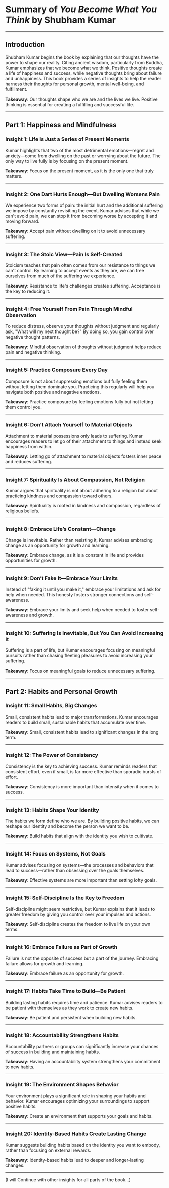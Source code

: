 # Summary of *You Become What You Think* by Shubham Kumar

---

## Introduction

Shubham Kumar begins the book by explaining that our thoughts have the power to shape our reality. Citing ancient wisdom, particularly from Buddha, Kumar emphasizes that we become what we think. Positive thoughts create a life of happiness and success, while negative thoughts bring about failure and unhappiness. This book provides a series of insights to help the reader harness their thoughts for personal growth, mental well-being, and fulfillment.

**Takeaway**: Our thoughts shape who we are and the lives we live. Positive thinking is essential for creating a fulfilling and successful life.

---

## Part 1: Happiness and Mindfulness

### Insight 1: Life Is Just a Series of Present Moments

Kumar highlights that two of the most detrimental emotions—regret and anxiety—come from dwelling on the past or worrying about the future. The only way to live fully is by focusing on the present moment.

**Takeaway**: Focus on the present moment, as it is the only one that truly matters.

---

### Insight 2: One Dart Hurts Enough—But Dwelling Worsens Pain

We experience two forms of pain: the initial hurt and the additional suffering we impose by constantly revisiting the event. Kumar advises that while we can't avoid pain, we can stop it from becoming worse by accepting it and moving forward.

**Takeaway**: Accept pain without dwelling on it to avoid unnecessary suffering.

---

### Insight 3: The Stoic View—Pain Is Self-Created

Stoicism teaches that pain often comes from our resistance to things we can't control. By learning to accept events as they are, we can free ourselves from much of the suffering we experience.

**Takeaway**: Resistance to life's challenges creates suffering. Acceptance is the key to reducing it.

---

### Insight 4: Free Yourself From Pain Through Mindful Observation

To reduce distress, observe your thoughts without judgment and regularly ask, "What will my next thought be?" By doing so, you gain control over negative thought patterns.

**Takeaway**: Mindful observation of thoughts without judgment helps reduce pain and negative thinking.

---

### Insight 5: Practice Composure Every Day

Composure is not about suppressing emotions but fully feeling them without letting them dominate you. Practicing this regularly will help you navigate both positive and negative emotions.

**Takeaway**: Practice composure by feeling emotions fully but not letting them control you.

---

### Insight 6: Don’t Attach Yourself to Material Objects

Attachment to material possessions only leads to suffering. Kumar encourages readers to let go of their attachment to things and instead seek happiness from within.

**Takeaway**: Letting go of attachment to material objects fosters inner peace and reduces suffering.

---

### Insight 7: Spirituality Is About Compassion, Not Religion

Kumar argues that spirituality is not about adhering to a religion but about practicing kindness and compassion toward others.

**Takeaway**: Spirituality is rooted in kindness and compassion, regardless of religious beliefs.

---

### Insight 8: Embrace Life’s Constant—Change

Change is inevitable. Rather than resisting it, Kumar advises embracing change as an opportunity for growth and learning.

**Takeaway**: Embrace change, as it is a constant in life and provides opportunities for growth.

---

### Insight 9: Don’t Fake It—Embrace Your Limits

Instead of "faking it until you make it," embrace your limitations and ask for help when needed. This honesty fosters stronger connections and self-awareness.

**Takeaway**: Embrace your limits and seek help when needed to foster self-awareness and growth.

---

### Insight 10: Suffering Is Inevitable, But You Can Avoid Increasing It

Suffering is a part of life, but Kumar encourages focusing on meaningful pursuits rather than chasing fleeting pleasures to avoid increasing your suffering.

**Takeaway**: Focus on meaningful goals to reduce unnecessary suffering.

---

## Part 2: Habits and Personal Growth

### Insight 11: Small Habits, Big Changes

Small, consistent habits lead to major transformations. Kumar encourages readers to build small, sustainable habits that accumulate over time.

**Takeaway**: Small, consistent habits lead to significant changes in the long term.

---

### Insight 12: The Power of Consistency

Consistency is the key to achieving success. Kumar reminds readers that consistent effort, even if small, is far more effective than sporadic bursts of effort.

**Takeaway**: Consistency is more important than intensity when it comes to success.

---

### Insight 13: Habits Shape Your Identity

The habits we form define who we are. By building positive habits, we can reshape our identity and become the person we want to be.

**Takeaway**: Build habits that align with the identity you wish to cultivate.

---

### Insight 14: Focus on Systems, Not Goals

Kumar advises focusing on systems—the processes and behaviors that lead to success—rather than obsessing over the goals themselves.

**Takeaway**: Effective systems are more important than setting lofty goals.

---

### Insight 15: Self-Discipline Is the Key to Freedom

Self-discipline might seem restrictive, but Kumar explains that it leads to greater freedom by giving you control over your impulses and actions.

**Takeaway**: Self-discipline creates the freedom to live life on your own terms.

---

### Insight 16: Embrace Failure as Part of Growth

Failure is not the opposite of success but a part of the journey. Embracing failure allows for growth and learning.

**Takeaway**: Embrace failure as an opportunity for growth.

---

### Insight 17: Habits Take Time to Build—Be Patient

Building lasting habits requires time and patience. Kumar advises readers to be patient with themselves as they work to create new habits.

**Takeaway**: Be patient and persistent when building new habits.

---

### Insight 18: Accountability Strengthens Habits

Accountability partners or groups can significantly increase your chances of success in building and maintaining habits.

**Takeaway**: Having an accountability system strengthens your commitment to new habits.

---

### Insight 19: The Environment Shapes Behavior

Your environment plays a significant role in shaping your habits and behavior. Kumar encourages optimizing your surroundings to support positive habits.

**Takeaway**: Create an environment that supports your goals and habits.

---

### Insight 20: Identity-Based Habits Create Lasting Change

Kumar suggests building habits based on the identity you want to embody, rather than focusing on external rewards.

**Takeaway**: Identity-based habits lead to deeper and longer-lasting changes.

---

(I will Continue with other insights for all parts of the book...)

